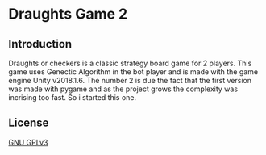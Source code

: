 # Draughts Game 2

## Introduction

Draughts or checkers is a classic strategy board game for 2 players. This game uses Genectic Algorithm in the bot player and is made with the game engine Unity v2018.1.6. The number 2 is due the fact that the first version was made with pygame and as the project grows the complexity was incrising too fast. So i started this one.

## License

[GNU GPLv3](https://www.gnu.org/licenses/gpl-3.0.pt-br.html)